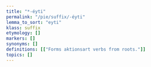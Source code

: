 ```yaml
---
title: "*-éyti"
permalink: "/pie/suffix/-éyti"
lemma_to_sort: "eyti"
klass: suffix
etymology: []
markers: []
synonyms: []
definitions: [["Forms aktionsart verbs from roots."]]
topics: []
---
```

